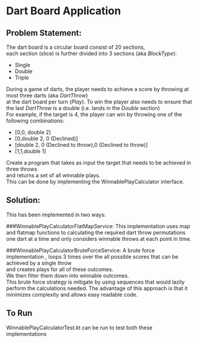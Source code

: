 # Dart Board Application

## Problem Statement:
The dart board is a circular board consist of 20 sections,  
each section (slice) is further divided into  3 sections (aka _BlockType_):  

* Single
* Double
* Triple

During a game of darts, the player needs to achieve a score by throwing at most three darts (aka _DartThrow_)  
at the dart board per turn (_Play_).
To win the player also needs to ensure that the last _DartThrow_ is a double (i.e. lands in the _Double_ section)  
For example, if the target is 4, the player can win by throwing one of the following combinations:
* [0,0, double 2]
* [0,double 2, 0 (Declined)]
* [double 2, 0 (Declined to throw),0 (Declined to throw)]
* [1,1,double 1]

Create a program that takes as input the target that needs to be achieved in three throws  
and returns a set of all winnable plays.  
This can be done by implementing the WinnablePlayCalculator interface.

## Solution:
This has been implemented in two ways:

###WinnablePlayCalculatorFlatMapService:
This implementation uses map and flatmap functions to calculating the required dart throw permutations  
one dart at a time and only considers winnable throws at each point in time.

###WinnablePlayCalculatorBruteForceService:
A brute force implementation , loops 3 times over the all possible scores that can be achieved by a single throw  
and creates plays for all of these outcomes.  
We then filter them down into winnable outcomes.  
This brute force strategy is mitigate by using sequences that would lazily perform the calculations needed.
The advantage of this approach is that it minimizes complexity and allows easy readable code.

## To Run
WinnablePlayCalculatorTest.kt can be run to test both these implementations
 
